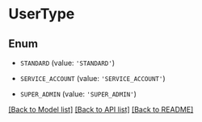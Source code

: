 # UserType


## Enum

* `STANDARD` (value: `'STANDARD'`)

* `SERVICE_ACCOUNT` (value: `'SERVICE_ACCOUNT'`)

* `SUPER_ADMIN` (value: `'SUPER_ADMIN'`)

[[Back to Model list]](../README.md#documentation-for-models) [[Back to API list]](../README.md#documentation-for-api-endpoints) [[Back to README]](../README.md)


